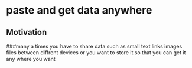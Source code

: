 # paste and get data anywhere

## Motivation
###many a times you have to share data such as small text links images files between diffrent devices or you want to store it so that you can get it any where you want 
